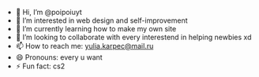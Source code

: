 - 👋 Hi, I’m @poipoiuyt
- 👀 I’m interested in web design and self-improvement
- 🌱 I’m currently learning how to make my own site
- 💞️ I’m looking to collaborate with every interestend in helping newbies xd
- 📫 How to reach me: yulia.karpec@mail.ru
- 😄 Pronouns: every u want
- ⚡ Fun fact: cs2

<!---
poipoiuyt/poipoiuyt is a ✨ special ✨ repository because its `README.md` (this file) appears on your GitHub profile.
You can click the Preview link to take a look at your changes.
--->
